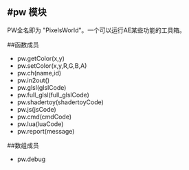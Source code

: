 #pw 模块
---

PW全名即为 "PixelsWorld"。一个可以运行AE某些功能的工具箱。

##函数成员

- pw.getColor(x,y)
- pw.setColor(x,y,R,G,B,A)
- pw.ch(name,id)
- pw.in2out()
- pw.glsl(glslCode)
- pw.full_glsl(full_glslCode)
- pw.shadertoy(shadertoyCode)
- pw.js(jsCode)
- pw.cmd(cmdCode)
- pw.lua(luaCode)
- pw.report(message)

##数组成员

- pw.debug